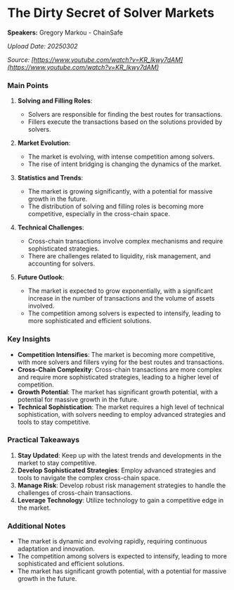 # The Dirty Secret of Solver Markets

**Speakers:** Gregory Markou - ChainSafe


*Upload Date: 20250302*

*Source: [https://www.youtube.com/watch?v=KR_lkwy7dAM](https://www.youtube.com/watch?v=KR_lkwy7dAM)*

### Main Points

1. **Solving and Filling Roles**:
   - Solvers are responsible for finding the best routes for transactions.
   - Fillers execute the transactions based on the solutions provided by solvers.

2. **Market Evolution**:
   - The market is evolving, with intense competition among solvers.
   - The rise of intent bridging is changing the dynamics of the market.

3. **Statistics and Trends**:
   - The market is growing significantly, with a potential for massive growth in the future.
   - The distribution of solving and filling roles is becoming more competitive, especially in the cross-chain space.

4. **Technical Challenges**:
   - Cross-chain transactions involve complex mechanisms and require sophisticated strategies.
   - There are challenges related to liquidity, risk management, and accounting for solvers.

5. **Future Outlook**:
   - The market is expected to grow exponentially, with a significant increase in the number of transactions and the volume of assets involved.
   - The competition among solvers is expected to intensify, leading to more sophisticated and efficient solutions.

### Key Insights

- **Competition Intensifies**: The market is becoming more competitive, with more solvers and fillers vying for the best routes and transactions.
- **Cross-Chain Complexity**: Cross-chain transactions are more complex and require more sophisticated strategies, leading to a higher level of competition.
- **Growth Potential**: The market has significant growth potential, with a potential for massive growth in the future.
- **Technical Sophistication**: The market requires a high level of technical sophistication, with solvers needing to employ advanced strategies and tools to stay competitive.

### Practical Takeaways

1. **Stay Updated**: Keep up with the latest trends and developments in the market to stay competitive.
2. **Develop Sophisticated Strategies**: Employ advanced strategies and tools to navigate the complex cross-chain space.
3. **Manage Risk**: Develop robust risk management strategies to handle the challenges of cross-chain transactions.
4. **Leverage Technology**: Utilize technology to gain a competitive edge in the market.

### Additional Notes

- The market is dynamic and evolving rapidly, requiring continuous adaptation and innovation.
- The competition among solvers is expected to intensify, leading to more sophisticated and efficient solutions.
- The market has significant growth potential, with a potential for massive growth in the future.